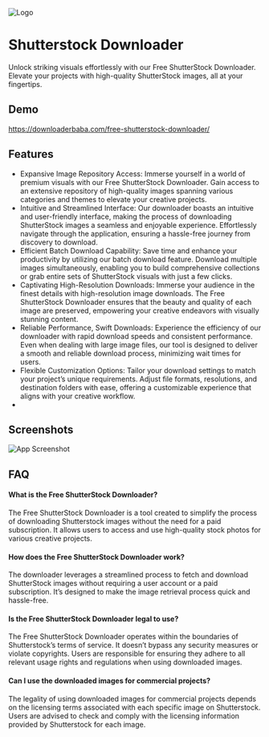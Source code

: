 
![Logo](https://downloaderbaba.com/wp-content/uploads/2023/11/logo-150.png)


# Shutterstock Downloader

Unlock striking visuals effortlessly with our Free ShutterStock Downloader. Elevate your projects with high-quality ShutterStock images, all at your fingertips.


## Demo

https://downloaderbaba.com/free-shutterstock-downloader/


## Features

- Expansive Image Repository Access: Immerse yourself in a world of premium visuals with our Free ShutterStock Downloader. Gain access to an extensive repository of high-quality images spanning various categories and themes to elevate your creative projects.
- Intuitive and Streamlined Interface: Our downloader boasts an intuitive and user-friendly interface, making the process of downloading ShutterStock images a seamless and enjoyable experience. Effortlessly navigate through the application, ensuring a hassle-free journey from discovery to download.
- Efficient Batch Download Capability: Save time and enhance your productivity by utilizing our batch download feature. Download multiple images simultaneously, enabling you to build comprehensive collections or grab entire sets of ShutterStock visuals with just a few clicks.
- Captivating High-Resolution Downloads: Immerse your audience in the finest details with high-resolution image downloads. The Free ShutterStock Downloader ensures that the beauty and quality of each image are preserved, empowering your creative endeavors with visually stunning content.
- Reliable Performance, Swift Downloads: Experience the efficiency of our downloader with rapid download speeds and consistent performance. Even when dealing with large image files, our tool is designed to deliver a smooth and reliable download process, minimizing wait times for users.
- Flexible Customization Options: Tailor your download settings to match your project’s unique requirements. Adjust file formats, resolutions, and destination folders with ease, offering a customizable experience that aligns with your creative workflow.
-


## Screenshots

![App Screenshot](https://i.ibb.co/BK4m89y/shutterstock-downloader.png)


## FAQ

#### What is the Free ShutterStock Downloader?

The Free ShutterStock Downloader is a tool created to simplify the process of downloading Shutterstock images without the need for a paid subscription. It allows users to access and use high-quality stock photos for various creative projects.

#### How does the Free ShutterStock Downloader work?

The downloader leverages a streamlined process to fetch and download ShutterStock images without requiring a user account or a paid subscription. It’s designed to make the image retrieval process quick and hassle-free.

####  Is the Free ShutterStock Downloader legal to use?

The Free ShutterStock Downloader operates within the boundaries of Shutterstock’s terms of service. It doesn’t bypass any security measures or violate copyrights. Users are responsible for ensuring they adhere to all relevant usage rights and regulations when using downloaded images.

#### Can I use the downloaded images for commercial projects?

The legality of using downloaded images for commercial projects depends on the licensing terms associated with each specific image on Shutterstock. Users are advised to check and comply with the licensing information provided by Shutterstock for each image.
